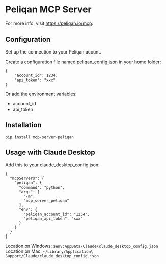 # Peliqan MCP Server

For more info, visit https://peliqan.io/mcp.

## Configuration

Set up the connection to your Peliqan acount.

Create a configuration file named peliqan_config.json in your home folder:

```
{
    "account_id": 1234,
    "api_token": "xxx"
}
```

Or add the environment variables:
- account_id
- api_token

## Installation

```
pip install mcp-server-peliqan
```

## Usage with Claude Desktop

Add this to your claude_desktop_config.json:

```
{
  "mcpServers": {
    "peliqan": {
      "command": "python",
      "args": [
        "-m",
        "mcp_server_peliqan"
      ],
      "env": {
        "peliqan_account_id": "1234",
        "peliqan_api_token": "xxx"
      }
    }
  }
}
```

Location on Windows: `$env:AppData\Claude\claude_desktop_config.json`
Location on Mac: `~/Library/Application\ Support/Claude/claude_desktop_config.json`